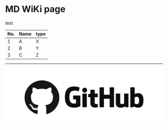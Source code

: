 # MD WiKi page
test

| No.  | Name | type |
| ---- | ---- | ---- |
| 1    | A    | X    |
| 2    | B    | Y    |
| 3    | C    | Z    |



------

![GitHub](https://github.com/NaokiHujii/MDwiki/blob/master/GitHub.jpg)
